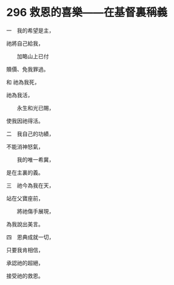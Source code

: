 # 296 救恩的喜樂——在基督裏稱義

一　我的希望是主，

祂將自己給我，

　　加略山上已付

贖價、免我罪過。

和 祂為我死，

祂為我活，

　　永生和光已賜，

使我因祂得活。

二　我自己的功績，

不能消神怒氣，

　　我的唯一希冀，

是在主裏的義。

三　祂今為我在天，

站在父寶座前，

　　將祂傷手展現，

為我說出美言。

四　恩典成就一切，

只要我肯相信，

承認祂的超絕，

接受祂的救恩。

